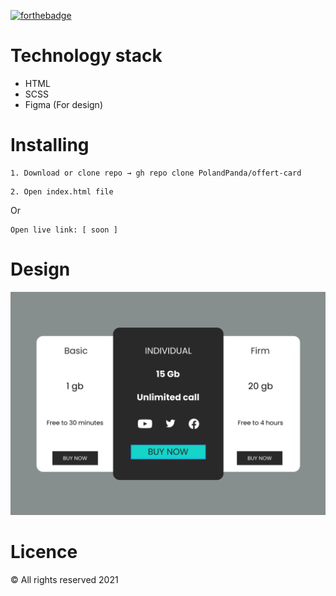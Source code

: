 [![forthebadge](https://forthebadge.com/images/badges/built-with-love.svg)](https://forthebadge.com)


Technology stack
======
* HTML
* SCSS
* Figma (For design)


Installing
======

```
1. Download or clone repo → gh repo clone PolandPanda/offert-card
```

```
2. Open index.html file
```

Or
```
Open live link: [ soon ]
```

Design
======

![Design](https://github.com/PolandPanda/offert-card/blob/master/assets/images/design.png)

Licence
======

&copy; All rights reserved 2021



